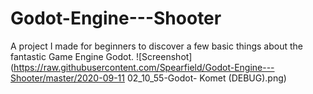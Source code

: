 # Godot-Engine---Shooter
A project I made for beginners to discover a few basic things about the fantastic Game Engine Godot.
![Screenshot](https://raw.githubusercontent.com/Spearfield/Godot-Engine---Shooter/master/2020-09-11 02_10_55-Godot- Komet (DEBUG).png)
